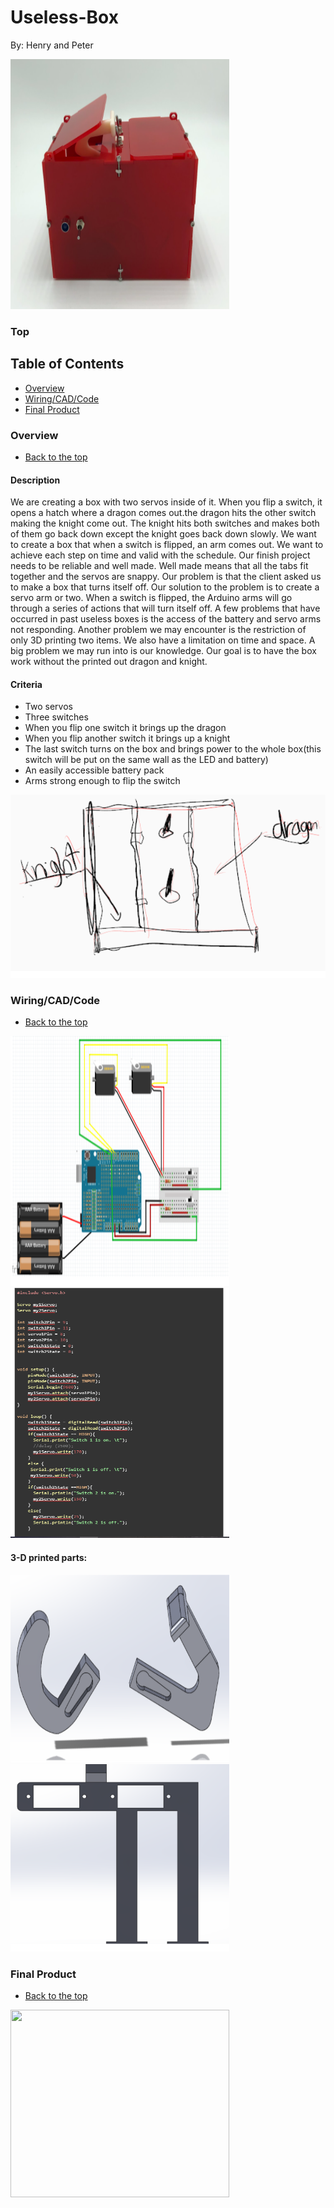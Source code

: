 # Useless-Box
By: Henry and Peter


<img src="https://github.com/hcoyle91/Useless-Box/blob/f1e60edd6af50c9cf486a5dc69afc8b13c828a2d/final.png" alt="" data-canonical-src="https://gyazo.com/eb5c5741b6a9a16c692170a41a49c858.png" width="350" height="400" />  

### Top

## Table of Contents

* [Overview](#Overview)
* [Wiring/CAD/Code](#Wiring/CAD)
* [Final Product](#Final_Product)





### Overview
* [Back to the top](#Top)

#### Description
	
We are creating a box with two servos inside of it. When you flip a switch, it opens a hatch where a dragon comes out.the dragon hits the other switch making the knight come out. The knight hits both switches and makes both of them go back down except the knight goes back down slowly.
We want to create a box that when a switch is flipped, an arm comes out. We want to achieve each step on time and valid with the schedule. Our finish project needs to be reliable and well made. Well made means that all the tabs fit together and the servos are snappy.
Our problem is that the client asked us to make a box that turns itself off. Our solution to the problem is to create a servo arm or two. When a switch is flipped, the Arduino arms will go through a series of actions that will turn itself off.
A few problems that have occurred in past useless boxes is the access of the battery and servo arms not responding. Another problem we may encounter is the restriction of only 3D printing two items. We also have a limitation on time and space. A big problem we may run into is our knowledge. Our goal is to have the box work without the printed out dragon and knight.

#### Criteria
* Two servos
* Three switches
* When you flip one switch it brings up the dragon
* When you flip another switch it brings up a knight
* The last switch turns on the box and brings power to the whole box(this switch will be put on the same wall as the LED and battery)
* An easily accessible battery pack
* Arms strong enough to flip the switch

![Initial Design](https://github.com/hcoyle91/Useless-Box/blob/f1e60edd6af50c9cf486a5dc69afc8b13c828a2d/design.png)


### Wiring/CAD/Code
* [Back to the top](#Top)


<img src="https://github.com/hcoyle91/Useless-Box/blob/main/wiring.png" alt="" data-canonical-src="https://gyazo.com/eb5c5741b6a9a16c692170a41a49c858.png" width="350" height="400" />  <img src="https://github.com/hcoyle91/Useless-Box/blob/main/code.png" alt="" data-canonical-src="https://gyazo.com/eb5c5741b6a9a16c692170a41a49c858.png" width="350" height="400" />  

#### 3-D printed parts:

<img src="https://github.com/hcoyle91/Useless-Box/blob/main/part2.png" width="350" height="300" />  <img src="https://github.com/hcoyle91/Useless-Box/blob/main/part.png" width="350" height="300" /> 


### Final Product
* [Back to the top](#Top)

<img src="" width="350" height="300" />

